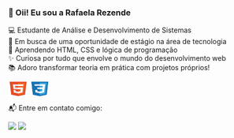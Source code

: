 ### 👋 Oii! Eu sou a Rafaela Rezende

💻 Estudante de Análise e Desenvolvimento de Sistemas  
🎯 Em busca de uma oportunidade de estágio na área de tecnologia  
🌱 Aprendendo HTML, CSS e lógica de programação  
✨ Curiosa por tudo que envolve o mundo do desenvolvimento web  
📚 Adoro transformar teoria em prática com projetos próprios!

<img align="center" alt="Rafa-HTML" height="30" width="40" src="https://raw.githubusercontent.com/devicons/devicon/master/icons/html5/html5-original.svg"> <img align="center" alt="Rafa-CSS" height="30" width="40" src="https://raw.githubusercontent.com/devicons/devicon/master/icons/css3/css3-original.svg">

📬 Entre em contato comigo:

<a href="[https://www.linkedin.com/in/rafaella-ballerini-45875016a](https://www.linkedin.com/in/rafaela-rezende-de-oliveira-1770a3197/)" target="_blank"><img src="https://img.shields.io/badge/-LinkedIn-%230077B5?style=for-the-badge&logo=linkedin&logoColor=white" target="_blank"></a> 
<a href = "mailto:rezenderafaela2002@gmail.com"><img src="https://img.shields.io/badge/-Gmail-%23333?style=for-the-badge&logo=gmail&logoColor=white" target="_blank"></a>
